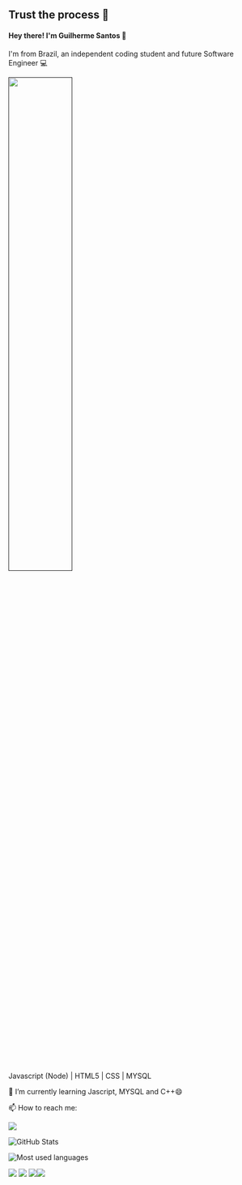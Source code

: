  ## Trust the process 🖖
 #### Hey there! I'm Guilherme Santos 👋


I'm from Brazil, an independent coding student and future Software Engineer :computer: 

[<img src="./assets/catcoder.gif" width = 50% />]()

Javascript (Node) | HTML5 | CSS | MYSQL

🔭  I’m currently learning Jascript, MYSQL and C++😄

📫 How to reach me: 

[<img src="https://img.shields.io/badge/LinkedIn-0077B5?style=for-the-badge&logo=linkedin&logoColor=white" />](https://www.linkedin.com/in/guilherme-emeterio-developer)

![GitHub Stats](https://github-readme-stats.vercel.app/api?username=dankalighieri&hide_border=true&show_icons=true&include_all_commits=false&count_private=true&line_height=24&text_color=ffffff&icon_color=ffffff&bg_color=0,833ab4,5851db,405de6&title_color=ffffff)
     
![Most used languages](https://github-readme-stats.vercel.app/api/top-langs/?username=dankalighieri&hide=html&hide_border=true&card_width=320&layout=compact&langs_count=4&text_color=ffffff&icon_color=ffffff&bg_color=0,833ab4,5851db,405de6&title_color=ffffff)

[<img src="https://img.shields.io/badge/JavaScript-F7DF1E?style=for-the-badge&logo=javascript&logoColor=black" />]() [<img src="https://img.shields.io/badge/MySQL-00000F?style=for-the-badge&logo=mysql&logoColor=white" />]() 
[<img src="https://img.shields.io/badge/Linux-FCC624?style=for-the-badge&logo=linux&logoColor=black" />]()[<img src="https://img.shields.io/badge/Node.js-43853D?style=for-the-badge&logo=node.js&logoColor=white" />]()

<!--
**DankALighieri/DankAlighieri** is a ✨ _special_ ✨ repository because its `README.md` (this file) appears on your GitHub profile.

Here are some ideas to get you started:

- 🔭 I’m currently working on ...
- 🌱 I’m currently learning ...
- 👯 I’m looking to collaborate on ...
- 🤔 I’m looking for help with ...
- 💬 Ask me about ...
- 📫 How to reach me: ...
- 😄 Pronouns: ...
- ⚡ Fun fact: ...
-->

